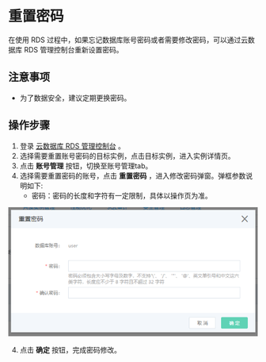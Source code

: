 # 重置密码
在使用 RDS 过程中，如果忘记数据库账号密码或者需要修改密码，可以通过云数据库 RDS 管理控制台重新设置密码。 

## 注意事项
* 为了数据安全，建议定期更换密码。

## 操作步骤
1. 登录 [云数据库 RDS 管理控制台](https://rds-console.jdcloud.com/rds/database) 。
2. 选择需要重置账号密码的目标实例，点击目标实例，进入实例详情页。
3. 点击 **账号管理** 按钮，切换至账号管理tab。
4. 选择需要重置密码的账号，点击 **重置密码** ，进入修改密码弹窗。弹框参数说明如下:
    * 密码：密码的长度和字符有一定限制，具体以操作页为准。

![重置密码2](.../../../../../image/RDS/Reset-Password.png)

4. 点击 **确定** 按钮，完成密码修改。
